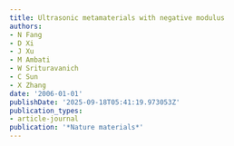 ```yaml
---
title: Ultrasonic metamaterials with negative modulus
authors:
- N Fang
- D Xi
- J Xu
- M Ambati
- W Srituravanich
- C Sun
- X Zhang
date: '2006-01-01'
publishDate: '2025-09-18T05:41:19.973053Z'
publication_types:
- article-journal
publication: '*Nature materials*'
---
```

